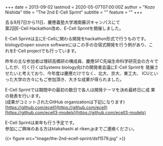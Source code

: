 +++
date = 2013-09-02
lastmod = 2020-05-07T07:00:00Z
author = "Kozo Nishida"
title = "The 2nd E-Cell Sprint"
subtitle = ""
feature = ""
+++

去る9月7日から11日、慶應義塾大学湘南藤沢キャンパスにて  
第2回E-Cell Hackathon改め、E-Cell Sprintを開催しました。

E-Cell Sprintは主にE-Cellに関わる開発をhackathon形式で行うものです。  
biologyのopen source softwareにはこの手の合宿式開発を行う例があり、こ
れをE-Cell projectでも行っています。

昨年の主な参加者は理研高橋研の構成員、慶應SFC先端生命科学研究会の方々で
したが、行く行くはSystems biology向けの開発者会議にE-Cell Sprintを
発展させたいと考えており、今年度は慶應だけでなく、北大、京大、東工大、
ICUといった大学の方々にもご参加頂き、大きな成果が得られました。

E-Cell Sprintでは期間中の最初の数日で各人は開発テーマを決め最終日に成
果の発表を行います。  
(成果がコミットされたGitHub organizationは下記になります)  
[https://github.com/ecell](https://github.com/ecell)  
[https://github.com/ecell3-models](https://github.com/ecell3-models)

E-Cell Sprintは来年も行う予定です。  
参加にご興味のある方はktakahashi at <span class="skimlinks-unlinked">riken.jp</span>までご連絡ください。

{{< figure src="image/the-2nd-ecell-sprint/dsf1579.jpg" >}}
